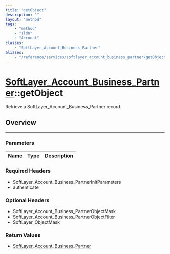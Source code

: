 ```yaml
---
title: "getObject"
description: ""
layout: "method"
tags:
    - "method"
    - "sldn"
    - "Account"
classes:
    - "SoftLayer_Account_Business_Partner"
aliases:
    - "/reference/services/softlayer_account_business_partner/getObject"
---
```

# [SoftLayer_Account_Business_Partner](/reference/services/SoftLayer_Account_Business_Partner)::getObject


Retrieve a SoftLayer_Account_Business_Partner record.


## Overview 


-----

### Parameters 
|Name | Type | Description |
| --- | --- | --- |


### Required Headers
* SoftLayer_Account_Business_PartnerInitParameters
* authenticate


### Optional Headers
* SoftLayer_Account_Business_PartnerObjectMask
* SoftLayer_Account_Business_PartnerObjectFilter
* SoftLayer_ObjectMask

### Return Values
* <a href='/reference/datatypes/SoftLayer_Account_Business_Partner'>SoftLayer_Account_Business_Partner </a>




